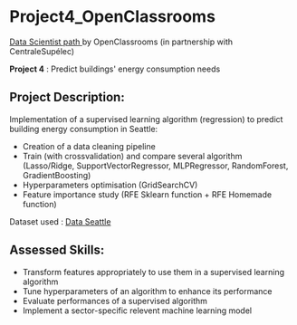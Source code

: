 # Project4_OpenClassrooms
<p><a href="https://openclassrooms.com/fr/paths/164-data-scientist">Data Scientist path </a>by OpenClassrooms (in partnership with CentraleSupélec)</p>

**Project 4** : Predict buildings' energy consumption needs 

## Project Description:

Implementation of a supervised learning algorithm (regression) to predict building energy consumption in Seattle:

* Creation of a data cleaning pipeline
* Train (with crossvalidation) and compare several algorithm (Lasso/Ridge, SupportVectorRegressor, MLPRegressor, RandomForest, GradientBoosting)
* Hyperparameters optimisation (GridSearchCV)
* Feature importance study (RFE Sklearn function + RFE Homemade function)

Dataset used : <a href='https://www.kaggle.com/city-of-seattle/sea-building-energy-benchmarking#2015-building-energy-benchmarking.csv'>Data Seattle</a>

## Assessed Skills:

* Transform features appropriately to use them in a supervised learning algorithm
* Tune hyperparameters of an algorithm to enhance its performance
* Evaluate performances of a supervised algorithm
* Implement a sector-specific relevent machine learning model

